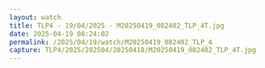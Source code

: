 ```yaml
---
layout: watch
title: TLP4 - 19/04/2025 - M20250419_082402_TLP_4T.jpg
date: 2025-04-19 08:24:02
permalink: /2025/04/19/watch/M20250419_082402_TLP_4
capture: TLP4/2025/202504/20250418/M20250419_082402_TLP_4T.jpg
---
```

